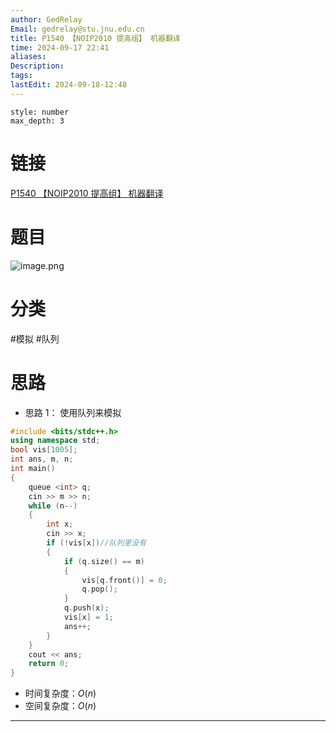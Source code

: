 ```yaml
---
author: GedRelay
Email: gedrelay@stu.jnu.edu.cn
title: P1540 【NOIP2010 提高组】 机器翻译
time: 2024-09-17 22:41
aliases: 
Description: 
tags: 
lastEdit: 2024-09-18-12:48
---
```


```toc
style: number
max_depth: 3
```

# 链接
[P1540 【NOIP2010 提高组】 机器翻译](https://www.luogu.com.cn/problem/P1540) 

# 题目
![image.png](https://ged-pic-bed.oss-cn-guangzhou.aliyuncs.com/img/202409172241485.png)


# 分类
#模拟 #队列 

# 思路
- 思路 1：
使用队列来模拟


```cpp
#include <bits/stdc++.h>
using namespace std;
bool vis[1005];
int ans, m, n;
int main()
{
	queue <int> q;
	cin >> m >> n;
	while (n--)
	{
		int x;
		cin >> x;
		if (!vis[x])//队列里没有
		{
			if (q.size() == m)
			{
				vis[q.front()] = 0;
				q.pop();
			}
			q.push(x);
			vis[x] = 1;
			ans++;
		}
	}
	cout << ans;
	return 0;
}
```


- 时间复杂度：${O\left( n \right)  }$ 
- 空间复杂度：${O\left( n \right)  }$ 


---

